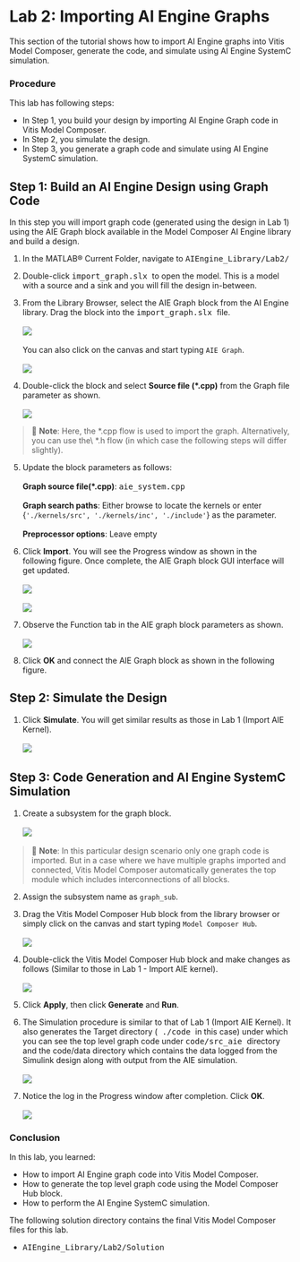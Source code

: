 # Lab 2: Importing AI Engine Graphs

This section of the tutorial shows how to import AI Engine graphs into Vitis Model Composer, generate the code, and simulate using AI Engine SystemC simulation.

### Procedure

This lab has following steps:
 * In Step 1, you build your design by importing AI Engine Graph code in Vitis Model Composer.
 * In Step 2, you simulate the design.
 * In Step 3, you generate a graph code and simulate using AI Engine SystemC simulation.

## Step 1: Build an AI Engine Design using Graph Code

In this step you will import graph code (generated using the design in Lab 1) using the AIE Graph block available in the Model Composer AI Engine library and build a design.

1. In the MATLAB® Current Folder, navigate to <samp> AIEngine_Library/Lab2/ </samp> 

2. Double-click <samp> import_graph.slx </samp> to open the model. This is a model with a source and a sink and you will fill the design in-between.

3. From the Library Browser, select the AIE Graph block from the AI Engine library. Drag the block into the <samp> import_graph.slx </samp> file.
<br><br><img src="../Images/AIEngine/Lab2/Step1/Step3-1.png">
<br><br> You can also click on the canvas and start typing `AIE Graph`.
<br><br><img src="../Images/AIEngine/Lab2/Step1/Step3-2.png">

4. Double-click the block and select **Source file (\*.cpp)** from the Graph file parameter as shown.
<br><br><img src="../Images/AIEngine/Lab2/Step1/Step4.png">

> 📝 **Note**: Here, the \*.cpp flow is used to import the graph. Alternatively, you can use the\ *.h flow (in which case the following steps will differ slightly).

5. Update the block parameters as follows:
<br><br> **Graph source file(\*.cpp)**: <samp> aie_system.cpp </samp>
<br><br> **Graph search paths**: Either browse to locate the kernels or enter {`'./kernels/src', './kernels/inc', './include'`} as the parameter.
<br><br> **Preprocessor options**: Leave empty

6. Click **Import**. You will see the Progress window as shown in the following figure. Once complete, the AIE Graph block GUI interface will get updated.
<br><br><img src="../Images/AIEngine/Lab2/Step1/Step6-1.png">
<br><br><img src="../Images/AIEngine/Lab2/Step1/Step6-2.png">

7. Observe the Function tab in the AIE graph block parameters as shown.
<br><br><img src="../Images/AIEngine/Lab2/Step1/Step7.png">

8. Click **OK** and connect the AIE Graph block as shown in the following figure.

## Step 2: Simulate the Design

1. Click **Simulate**. You will get similar results as those in Lab 1 (Import AIE Kernel).
<br><br><img src="../Images/AIEngine/Lab2/Step2/Step1.png">

## Step 3: Code Generation and AI Engine SystemC Simulation

1. Create a subsystem for the graph block.
<br><br><img src="../Images/AIEngine/Lab2/Step3/Step1.png">

> 📝 **Note**: In this particular design scenario only one graph code is imported. But in a case where we have multiple graphs imported and connected, Vitis Model Composer automatically generates the top module which includes interconnections of all blocks.


2. Assign the subsystem name as `graph_sub`.

3. Drag the Vitis Model Composer Hub block from the library browser or simply click on the canvas and start typing `Model Composer Hub`.
<br><br><img src="../Images/AIEngine/Lab2/Step3/Step3.png">

4. Double-click the Vitis Model Composer Hub block and make changes as follows (Similar to those in Lab 1 - Import AIE kernel).
<br><br><img src="../Images/AIEngine/Lab2/Step3/Step4.png">

5. Click **Apply**, then click **Generate** and **Run**.

6. The Simulation procedure is similar to that of Lab 1 (Import AIE Kernel). It also generates the Target directory (<samp> ./code </samp> in this case) under which you can see the top level graph code under <samp> code/src_aie </samp> directory and the code/data directory which contains the data logged from the Simulink design along with output from the AIE simulation.
<br><br><img src="../Images/AIEngine/Lab2/Step3/Step6.png">
 
 7. Notice the log in the Progress window after completion. Click **OK**.
<br><br><img src="../Images/AIEngine/Lab2/Step3/Step6.png">

### Conclusion

In this lab, you learned:
 * How to import AI Engine graph code into Vitis Model Composer.
 * How to generate the top level graph code using the Model Composer Hub block.
 * How to perform the AI Engine SystemC simulation.

The following solution directory contains the final Vitis Model Composer files for this lab.
 * <samp> AIEngine_Library/Lab2/Solution </samp>
